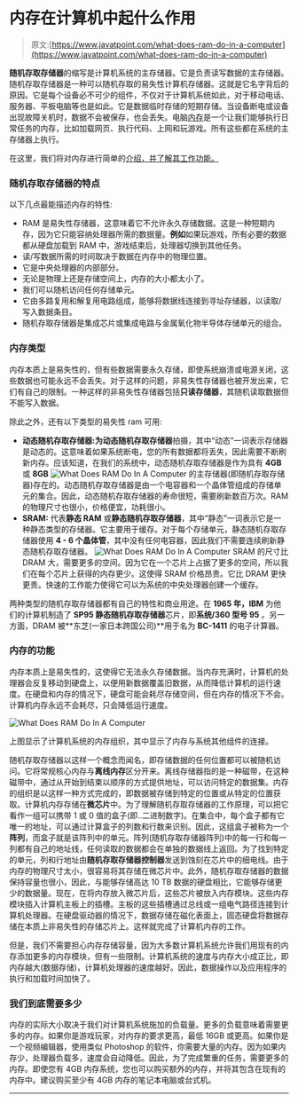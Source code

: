# 内存在计算机中起什么作用

> 原文:[https://www.javatpoint.com/what-does-ram-do-in-a-computer](https://www.javatpoint.com/what-does-ram-do-in-a-computer)

**随机存取存储器**的缩写是计算机系统的主存储器。它是负责读写数据的主存储器。随机存取存储器是一种可以随机存取的易失性计算机存储器。这就是它名字背后的原因。它是每个设备必不可少的组件，不仅对于计算机系统如此，对于移动电话、服务器、平板电脑等也是如此。它是数据临时存储的短期存储。当设备断电或设备出现故障关机时，数据不会被保存，也会丢失。电脑[内存](https://www.javatpoint.com/ram-full-form)是一个让我们能够执行日常任务的内存，比如加载网页、执行代码、上网和玩游戏。所有这些都在系统的主存储器上执行。

在这里，我们将对内存进行简单的[介绍，并了解其工作功能。](https://www.javatpoint.com/ram)

### 随机存取存储器的特点

以下几点最能描述内存的特性:

*   RAM 是易失性存储器，这意味着它不允许永久存储数据。这是一种短期内存，因为它只能容纳处理器所需的数据量。**例如**如果玩游戏，所有必要的数据都从硬盘加载到 RAM 中，游戏结束后，处理器切换到其他任务。
*   读/写数据所需的时间取决于数据在内存中的物理位置。
*   它是中央处理器的内部部分。
*   无论是物理上还是存储空间上，内存的大小都太小了。
*   我们可以随机访问任何存储单元。
*   它由多路复用和解复用电路组成，能够将数据线连接到寻址存储器，以读取/写入数据条目。
*   随机存取存储器是集成芯片或集成电路与金属氧化物半导体存储单元的组合。

### 内存类型

内存本质上是易失性的，但有些数据需要永久存储，即使系统崩溃或电源关闭，这些数据也可能永远不会丢失。对于这样的问题，非易失性存储器也被开发出来，它们有自己的限制。一种这样的非易失性存储器包括**只读存储器**，其随机读取数据但不能写入数据。

除此之外，还有以下类型的易失性 ram 可用:

*   **动态随机存取存储器:**为**动态随机存取存储器**拍摄，其中“动态”一词表示存储器是动态的。这意味着如果系统断电，您的所有数据都将丢失，因此需要不断刷新内存。应该知道，在我们的系统中，动态随机存取存储器是作为具有 **4GB** 或 **8GB**
    ![What Does RAM Do In A Computer](../Images/633a0a06ba3747c61115414bf4ceba43.png)
    的主存储器(即随机存取存储器)存在的。动态随机存取存储器是由一个电容器和一个晶体管组成的存储单元的集合。因此，动态随机存取存储器的寿命很短，需要刷新数百万次。RAM 的物理尺寸也很小，价格便宜，功耗很小。
*   **SRAM:** 代表**静态 RAM** 或**静态随机存取存储器**，其中“静态”一词表示它是一种静态类型的存储器。它主要用于缓存。对于每个存储单元，静态随机存取存储器使用 **4 - 6 个晶体管**，其中没有任何电容器，因此我们不需要连续刷新静态随机存取存储器。
    ![What Does RAM Do In A Computer](../Images/17076aa98cea260a4eb8cda9801f99cc.png)
    SRAM 的尺寸比 DRAM 大，需要更多的空间。因为它在一个芯片上占据了更多的空间，所以我们在每个芯片上获得的内存更少。这使得 SRAM 价格昂贵。它比 DRAM 更快更贵。快速的工作能力使得它可以为系统的中央处理器创建一个缓存。

两种类型的随机存取存储器都有自己的特性和商业用途。在 **1965 年，IBM** 为他们的计算机制造了 **SP95 静态随机存取存储器**芯片，即**系统/360 型号 95** 。另一方面，DRAM 被**东芝(一家日本跨国公司)**用于名为 **BC-1411** 的电子计算器。

### 内存的功能

内存本质上是易失性的，这使得它无法永久存储数据。当内存充满时，计算机的处理器会反复移动到硬盘上，以便用新数据覆盖旧数据，从而降低计算机的运行速度。在硬盘和内存的情况下，硬盘可能会耗尽存储空间，但在内存的情况下不会。计算机内存永远不会耗尽，只会降低运行速度。

![What Does RAM Do In A Computer](../Images/7d1fa5aa74b0f2fc0529c9575110bac2.png)

上图显示了计算机系统的内存组织，其中显示了内存与系统其他组件的连接。

随机存取存储器以这样一个概念而闻名，即存储数据的任何位置都可以被随机访问。它将常规核心内存与**离线内存**区分开来。离线存储器指的是一种磁带，在这种磁带中，通过从开始到结束以顺序的方式提供地址，可以访问特定的数据集。内存的组织是以这样一种方式完成的，即数据被存储到特定的位置或从特定的位置获取。计算机内存存储在**微芯片**中。为了理解随机存取存储器的工作原理，可以把它看作一组可以携带 1 或 0 值的盒子(即..二进制数字)。在集合中，每个盒子都有它唯一的地址，可以通过计算盒子的列数和行数来识别。因此，这组盒子被称为一个**阵列**，而盒子就是该阵列中的单元。阵列(随机存取存储器阵列)中的每一行和每一列都有自己的地址线，任何读取的数据都会在单独的数据线上返回。为了找到特定的单元，列和行地址由**随机存取存储器控制器**发送到蚀刻在芯片中的细电线。由于内存的物理尺寸太小，很容易将其存储在微芯片中。此外，随机存取存储器的数据保持容量也很小，因此，与能够存储高达 10 TB 数据的硬盘相比，它能够存储更少的数据量。现在，在将内存放入微芯片后，这些芯片被放入内存模块。这些内存模块插入计算机主板上的插槽。主板的这些插槽通过总线或一组电气路径连接到计算机处理器。在硬盘驱动器的情况下，数据存储在磁化表面上，固态硬盘将数据存储在本质上非易失性的存储芯片上。这样就完成了计算机内存的工作。

但是，我们不需要担心内存存储容量，因为大多数计算机系统允许我们用现有的内存添加更多的内存模块，但有一些限制。计算机系统的速度与内存大小成正比，即内存越大(数据存储)，计算机处理器的速度越好。因此，数据操作以及应用程序的执行和加载时间加快了。

### 我们到底需要多少

内存的实际大小取决于我们对计算机系统施加的负载量。更多的负载意味着需要更多的内存。如果你是游戏玩家，对内存的要求更高，最低 16GB 或更高。如果你是一个视频编辑器，使用类似 Photoshop 的软件，你需要大量的内存。因为如果内存少，处理器负载多，速度会自动降低。因此，为了完成繁重的任务，需要更多的内存。即使您有 4GB 内存系统，您也可以购买额外的内存，并将其包含在现有的内存中。建议购买至少有 4GB 内存的笔记本电脑或台式机。

* * *